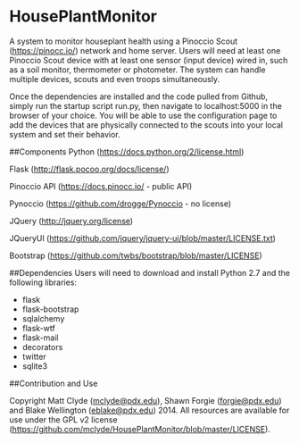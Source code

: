 HousePlantMonitor
=================
A system to monitor houseplant health using a Pinoccio Scout (https://pinocc.io/) network and home server. Users will need at least one Pinoccio Scout device with at least one sensor (input device) wired in, such as a soil monitor, thermometer or photometer. The system can handle multiple devices, scouts and even troops simultaneously.

Once the dependencies are installed and the code pulled from Github, simply run the startup script run.py, then navigate to localhost:5000 in the browser of your choice. You will be able to use the configuration page to add the devices that are physically connected to the scouts into your local system and set their behavior.

##Components
Python (https://docs.python.org/2/license.html)

Flask (http://flask.pocoo.org/docs/license/)

Pinoccio API (https://docs.pinocc.io/ - public API)

Pynoccio (https://github.com/drogge/Pynoccio - no license)

JQuery (http://jquery.org/license)

JQueryUI (https://github.com/jquery/jquery-ui/blob/master/LICENSE.txt)

Bootstrap (https://github.com/twbs/bootstrap/blob/master/LICENSE)

##Dependencies
Users will need to download and install Python 2.7 and the following libraries:
* flask
* flask-bootstrap
* sqlalchemy
* flask-wtf
* flask-mail
* decorators
* twitter
* sqlite3

##Contribution and Use

Copyright Matt Clyde (mclyde@pdx.edu), Shawn Forgie (forgie@pdx.edu) and Blake Wellington (eblake@pdx.edu) 2014. All resources are available for use under the GPL v2 license (https://github.com/mclyde/HousePlantMonitor/blob/master/LICENSE).
